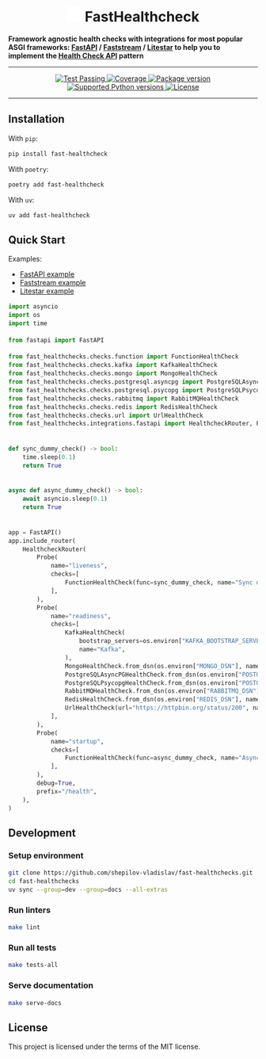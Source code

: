 <h1 align="center" style="vertical-align: middle;">
  <img src="https://raw.githubusercontent.com/shepilov-vladislav/fast-healthchecks/refs/heads/main/docs/img/logo.svg" width="30"> <strong>FastHealthcheck</strong>
</h1>

<b>Framework agnostic health checks with integrations for most popular ASGI frameworks: [FastAPI](https://github.com/fastapi/fastapi) / [Faststream](https://github.com/airtai/faststream) / [Litestar](https://github.com/litestar-org/litestar) to help you to implement the [Health Check API](https://microservices.io/patterns/observability/health-check-api.html) pattern</b>

---

<p align="center">

  <a href="https://github.com/shepilov-vladislav/fast-healthchecks/actions/workflows/1_test.yml" target="_blank">
    <img src="https://github.com/shepilov-vladislav/fast-healthchecks/actions/workflows/1_test.yml/badge.svg?branch=main" alt="Test Passing"/>
  </a>

  <a href="https://codecov.io/gh/shepilov-vladislav/fast-healthchecks" target="_blank">
    <img src="https://codecov.io/gh/shepilov-vladislav/fast-healthchecks/branch/main/graph/badge.svg?token=ddDOL8qZLp" alt="Coverage"/>
  </a>

  <!-- <a href="https://www.pepy.tech/projects/fast-healthchecks" target="_blank">
    <img src="https://static.pepy.tech/personalized-badge/fast-healthchecks?period=month&units=international_system&left_color=grey&right_color=green&left_text=downloads/month" alt="Downloads"/>
  </a> -->

  <a href="https://pypi.org/project/fast-healthchecks" target="_blank">
    <img src="https://img.shields.io/pypi/v/fast-healthchecks?label=PyPI" alt="Package version"/>
  </a>

  <a href="https://pypi.org/project/fast-healthchecks" target="_blank">
    <img src="https://img.shields.io/pypi/pyversions/fast-healthchecks.svg" alt="Supported Python versions"/>
  </a>

  <a href="https://github.com/shepilov-vladislav/fast-healthchecks/blob/main/LICENSE" target="_blank">
    <img src="https://img.shields.io/github/license/shepilov-vladislav/fast-healthchecks.png" alt="License"/>
  </a>

<p>

---

## Installation

With `pip`:
```bash
pip install fast-healthcheck
```

With `poetry`:
```bash
poetry add fast-healthcheck
```

With `uv`:
```bash
uv add fast-healthcheck
```

## Quick Start

Examples:
- [FastAPI example](./examples/fastapi_example)
- [Faststream example](./examples/faststream_example)
- [Litestar example](./examples/litestar_example)

```python
import asyncio
import os
import time

from fastapi import FastAPI

from fast_healthchecks.checks.function import FunctionHealthCheck
from fast_healthchecks.checks.kafka import KafkaHealthCheck
from fast_healthchecks.checks.mongo import MongoHealthCheck
from fast_healthchecks.checks.postgresql.asyncpg import PostgreSQLAsyncPGHealthCheck
from fast_healthchecks.checks.postgresql.psycopg import PostgreSQLPsycopgHealthCheck
from fast_healthchecks.checks.rabbitmq import RabbitMQHealthCheck
from fast_healthchecks.checks.redis import RedisHealthCheck
from fast_healthchecks.checks.url import UrlHealthCheck
from fast_healthchecks.integrations.fastapi import HealthcheckRouter, Probe


def sync_dummy_check() -> bool:
    time.sleep(0.1)
    return True


async def async_dummy_check() -> bool:
    await asyncio.sleep(0.1)
    return True


app = FastAPI()
app.include_router(
    HealthcheckRouter(
        Probe(
            name="liveness",
            checks=[
                FunctionHealthCheck(func=sync_dummy_check, name="Sync dummy"),
            ],
        ),
        Probe(
            name="readiness",
            checks=[
                KafkaHealthCheck(
                    bootstrap_servers=os.environ["KAFKA_BOOTSTRAP_SERVERS"],
                    name="Kafka",
                ),
                MongoHealthCheck.from_dsn(os.environ["MONGO_DSN"], name="Mongo"),
                PostgreSQLAsyncPGHealthCheck.from_dsn(os.environ["POSTGRES_DSN"], name="PostgreSQL asyncpg"),
                PostgreSQLPsycopgHealthCheck.from_dsn(os.environ["POSTGRES_DSN"], name="PostgreSQL psycopg"),
                RabbitMQHealthCheck.from_dsn(os.environ["RABBITMQ_DSN"], name="RabbitMQ"),
                RedisHealthCheck.from_dsn(os.environ["REDIS_DSN"], name="Redis"),
                UrlHealthCheck(url="https://httpbin.org/status/200", name="URL 200"),
            ],
        ),
        Probe(
            name="startup",
            checks=[
                FunctionHealthCheck(func=async_dummy_check, name="Async dummy"),
            ],
        ),
        debug=True,
        prefix="/health",
    ),
)
```

## Development

### Setup environment

```bash
git clone https://github.com/shepilov-vladislav/fast-healthchecks.git
cd fast-healthchecks
uv sync --group=dev --group=docs --all-extras
```

### Run linters

```bash
make lint
```

### Run all tests

```bash
make tests-all
```

### Serve documentation

```bash
make serve-docs
```

## License

This project is licensed under the terms of the MIT license.
